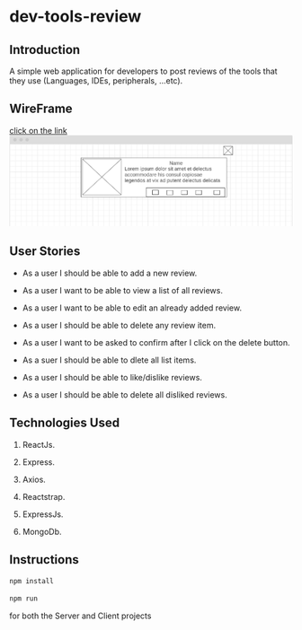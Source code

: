 # dev-tools-review

## Introduction

A simple web application for developers to post reviews of the tools that they use (Languages, IDEs, peripherals, ...etc).

## WireFrame

[click on the link](https://wireframe.cc/UH83Tu)
![Image of wireframe.](./wireframe.PNG)

## User Stories

-   As a user I should be able to add a new review.

-   As a user I want to be able to view a list of all reviews.

-   As a user I want to be able to edit an already added review.

-   As a user I should be able to delete any review item.

-   As a user I want to be asked to confirm after I click on the delete button.

-   As a suer I should be able to dlete all list items.

-   As a user I should be able to like/dislike reviews.

-   As a user I should be able to delete all disliked reviews.

## Technologies Used

1. ReactJs.

2. Express.

3. Axios.

4. Reactstrap.

5. ExpressJs.

6. MongoDb.

## Instructions

```bash
npm install
```

```bash
npm run
```

for both the Server and Client projects
